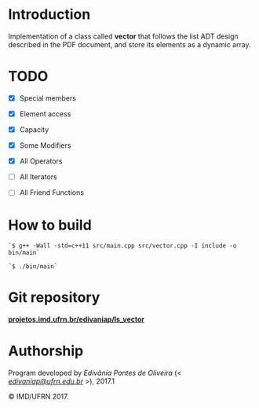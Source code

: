 # Introduction

Implementation of a class called **vector** that follows the list ADT design described in the PDF document, and store its elements as a dynamic array.


# TODO

- [X] Special members
- [X] Element access
- [X] Capacity
- [X] Some Modifiers
- [X] All Operators
- [ ] All Iterators
- [ ] All Friend Functions

		
# How to build

	`$ g++ -Wall -std=c++11 src/main.cpp src/vector.cpp -I include -o bin/main`

	`$ ./bin/main`


# Git repository

[**projetos.imd.ufrn.br/edivaniap/ls_vector**](http://projetos.imd.ufrn.br/edivaniap/ls_vector)


# Authorship

Program developed by _Edivânia Pontes de Oliveira_ (< *edivaniap@ufrn.edu.br* >), 2017.1

&copy; IMD/UFRN 2017.
